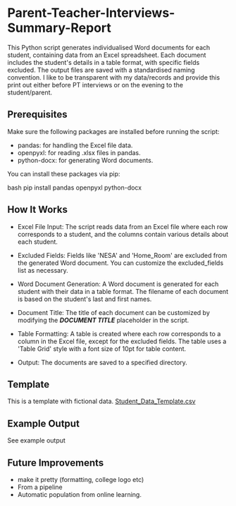 # Parent-Teacher-Interviews-Summary-Report

This Python script generates individualised Word documents for each student, containing data from an Excel spreadsheet. Each document includes the student's details in a table format, with specific fields excluded. The output files are saved with a standardised naming convention. I like to be transparent with my data/records and provide this print out either before PT interviews or on the evening to the student/parent. 

## Prerequisites

Make sure the following packages are installed before running the script:

+  pandas: for handling the Excel file data.
+  openpyxl: for reading .xlsx files in pandas.
+  python-docx: for generating Word documents.

You can install these packages via pip:

bash
pip install pandas openpyxl python-docx

## How It Works
+ Excel File Input: The script reads data from an Excel file where each row corresponds to a student, and the columns contain various details about each student.

+ Excluded Fields: Fields like 'NESA' and 'Home_Room' are excluded from the generated Word document. You can customize the excluded_fields list as necessary.

+ Word Document Generation: A Word document is generated for each student with their data in a table format. The filename of each document is based on the student's last and first names.

+ Document Title: The title of each document can be customized by modifying the ***DOCUMENT TITLE*** placeholder in the script.

+ Table Formatting: A table is created where each row corresponds to a column in the Excel file, except for the excluded fields. The table uses a 'Table Grid' style with a font size of 10pt for table content.

+ Output: The documents are saved to a specified directory.


## Template
This is a template with fictional data. 
[Student_Data_Template.csv](https://github.com/user-attachments/files/17441950/Student_Data_Template.csv)

## Example Output
See example output 

## Future Improvements
- make it pretty (formatting, college logo etc)
- From a pipeline
- Automatic population from online learning. 

